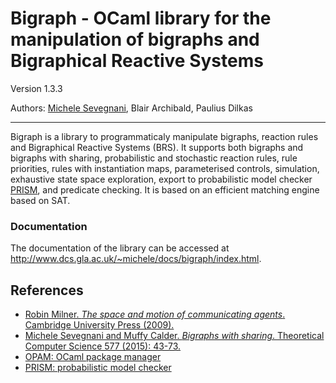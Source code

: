 # Bigraph - OCaml library for the manipulation of bigraphs and Bigraphical Reactive Systems

Version 1.3.3

Authors: [Michele Sevegnani](http://www.dcs.gla.ac.uk/~michele),
         Blair Archibald,
         Paulius Dilkas

----------------------------------------------------------------------------

Bigraph is a library to programmaticaly manipulate bigraphs, reaction rules and
Bigraphical Reactive Systems (BRS). It supports both bigraphs and bigraphs with
sharing, probabilistic and stochastic reaction rules, rule priorities, rules
with instantiation maps, parameterised controls, simulation, exhaustive state
space exploration, export to probabilistic model checker [PRISM][prism], and
predicate checking. It is based on an efficient matching engine based on SAT.

### Documentation

The documentation of the library can be accessed at
<http://www.dcs.gla.ac.uk/~michele/docs/bigraph/index.html>.

## References

- [Robin Milner. *The space and motion of communicating agents*. Cambridge
  University Press (2009).][milner]
- [Michele Sevegnani and Muffy Calder. *Bigraphs with sharing*. Theoretical
  Computer Science 577 (2015): 43-73.][share]
- [OPAM: OCaml package manager][opam]
- [PRISM: probabilistic model checker][prism]

[milner]:  <http://dl.acm.org/citation.cfm?id=1540607>
           "Robin Milner. The space and motion of communicating agents. Cambridge University Press (2009)."
[share]:   <http://doi.org/10.1016/j.tcs.2015.02.011>
           "Michele Sevegnani and Muffy Calder. Bigraphs with sharing. Theoretical Computer Science 577 (2015): 43-73."
[opam]:    <http://opam.ocaml.org/> "OPAM: OCaml package manager"
[prism]:   <http://www.prismmodelchecker.org/> "PRISM: probabilistic model checker"
